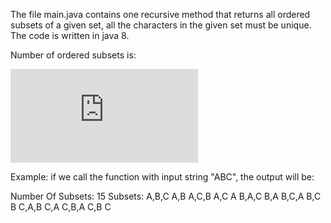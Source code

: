The file main.java contains one recursive method that returns all ordered subsets of a given set,
all the characters in the given set must be unique.
The code is written in java 8.


Number of ordered subsets is:

![first equation](https://latex.codecogs.com/gif.latex?%5Cbinom%7Bn%7D%7Bn%7D%5Ccdot%20n%21%20&plus;%20%5Cbinom%7Bn%7D%7Bn-1%7D%5Ccdot%20%28n-1%29%21%20&plus;%20%5Cbinom%7Bn%7D%7Bn-2%7D%5Ccdot%20%28n-2%29%21%20&plus;%20...%20&plus;%20%5Cbinom%7Bn%7D%7B1%7D%5Ccdot%201%21)

Example: 
if we call the function with input string "ABC", the output will be:

Number Of Subsets: 
15 
Subsets: 
A,B,C 
A,B 
A,C,B 
A,C 
A 
B,A,C 
B,A 
B,C,A 
B,C 
B 
C,A,B 
C,A 
C,B,A 
C,B 
C 
